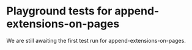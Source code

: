 # Playground tests for append-extensions-on-pages
We are still awaiting the first test run for append-extensions-on-pages.
